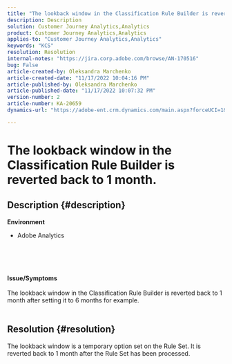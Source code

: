 ```yaml
---
title: "The lookback window in the Classification Rule Builder is reverted back to 1 month."
description: Description
solution: Customer Journey Analytics,Analytics
product: Customer Journey Analytics,Analytics
applies-to: "Customer Journey Analytics,Analytics"
keywords: "KCS"
resolution: Resolution
internal-notes: "https://jira.corp.adobe.com/browse/AN-170516"
bug: False
article-created-by: Oleksandra Marchenko
article-created-date: "11/17/2022 10:04:16 PM"
article-published-by: Oleksandra Marchenko
article-published-date: "11/17/2022 10:07:32 PM"
version-number: 2
article-number: KA-20659
dynamics-url: "https://adobe-ent.crm.dynamics.com/main.aspx?forceUCI=1&pagetype=entityrecord&etn=knowledgearticle&id=3d8e4cc5-c366-ed11-9561-6045bd006b25"

---
```

# The lookback window in the Classification Rule Builder is reverted back to 1 month.

## Description {#description}

<b>Environment </b>
- Adobe Analytics

<br><br> <br><br><b>Issue/Symptoms</b><br><br>The lookback window in the Classification Rule Builder is reverted back to 1 month after setting it to 6 months for example.
<br> 

## Resolution {#resolution}


The lookback window is a temporary option set on the Rule Set. It is reverted back to 1 month after the Rule Set has been processed.
